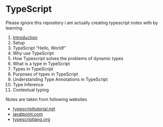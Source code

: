 # TypeScript
Please ignore this repository i am actually creating typescript notes with by learning.

1. [Introduction](https://github.com/Svastikkka/TYPESCRIPT/blob/development/1.%20Introduction.md)
2. Setup
3. TypeScript “Hello, World!”
4. Why use TypeScript
5. How Typescript solves the problems of dynamic types
6. What is a type in TypeScript
7. Types in TypeScript
8. Purposes of types in TypeScript
9. Understanding Type Annotations in TypeScript
10. Type Inference
11. Contextual typing

Notes are taken from following websites 

- [typescripttutorial.net](https://www.typescripttutorial.net)
- [javatpoint.com](https://www.javatpoint.com/typescript-tutorial)
- [typescriptlang.org](https://www.typescriptlang.org/docs/handbook/typescript-from-scratch.html)
